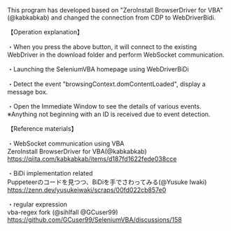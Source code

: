 This program has developed based on "ZeroInstall BrowserDriver for VBA" (@kabkabkab) and changed the connection from CDP to WebDriverBidi.

【Operation explanation】

・When you press the above button, it will connect to the existing WebDriver in the download folder
 and perform WebSocket communication.

・Launching the SeleniumVBA homepage using WebDriverBiDi

・Detect the event "browsingContext.domContentLoaded", 
display a message box.

・Open the Immediate Window to see the details of various events.
※Anything not beginning with an ID is received due to event detection.


【Reference materials】

・WebSocket communication using VBA					
ZeroInstall BrowserDriver for VBA(@kabkabkab)					
https://qiita.com/kabkabkab/items/d187fd1622fede038cce					
					
・BiDi implementation related					
Puppeteerのコードを見つつ、BiDiを手でさわってみる(@Yusuke Iwaki)					
https://zenn.dev/yusukeiwaki/scraps/00fd022cb857e0					
					
・regular expression					
vba-regex fork (@sihlfall @GCuser99)	
https://github.com/GCuser99/SeleniumVBA/discussions/158

